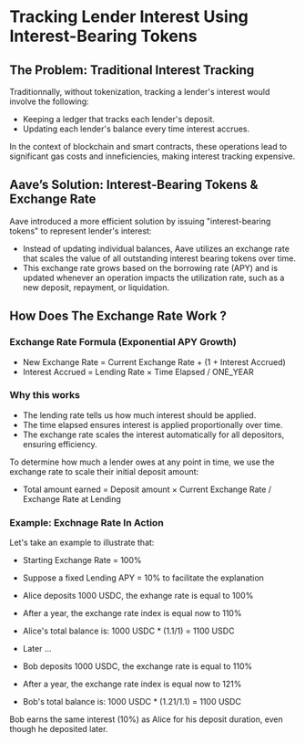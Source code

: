 # Tracking Lender Interest Using Interest-Bearing Tokens

## The Problem: Traditional Interest Tracking

Traditionnally, without tokenization, tracking a lender's interest would involve the following:

* Keeping a ledger that tracks each lender's deposit.
* Updating each lender's balance every time interest accrues.

In the context of blockchain and smart contracts, these operations lead to significant
gas costs and inneficiencies, making interest tracking expensive.

## Aave’s Solution: Interest-Bearing Tokens & Exchange Rate

Aave introduced a more efficient solution by issuing "interest-bearing tokens" to represent
lender's interest:

* Instead of updating individual balances, Aave utilizes an exchange rate that scales the 
value of all outstanding interest bearing tokens over time. 
* This exchange rate grows based on the borrowing rate (APY) and is updated whenever an operation 
impacts the utilization rate, such as a new deposit, repayment, or liquidation.


## How Does The Exchange Rate Work ?

### Exchange Rate Formula (Exponential APY Growth)

* New Exchange Rate = Current Exchange Rate + (1 + Interest Accrued)
* Interest Accrued = Lending Rate × Time Elapsed / ONE_YEAR

### Why this works

* The lending rate tells us how much interest should be applied.
* The time elapsed ensures interest is applied proportionally over time.
* The exchange rate scales the interest automatically for all depositors, ensuring efficiency.

To determine how much a lender owes at any point in time, we use the exchange rate to scale 
their initial deposit amount:

* Total amount earned = Deposit amount × Current Exchange Rate / Exchange Rate at Lending

### Example: Exchnage Rate In Action

Let's take an example to illustrate that: 

* Starting Exchange Rate = 100%
* Suppose a fixed Lending APY = 10% to facilitate the explanation
* Alice deposits 1000 USDC, the exhange rate is equal to 100%
* After a year, the exchange rate index is equal now to 110%
* Alice's total balance is: 1000 USDC * (1.1/1) = 1100 USDC

* Later ...

* Bob deposits 1000 USDC, the exchange rate is equal to 110%
* After a year, the exchange rate index is equal now to 121%
* Bob's total balance is: 1000 USDC * (1.21/1.1) = 1100 USDC

Bob earns the same interest (10%) as Alice for his deposit duration, even though he deposited later.